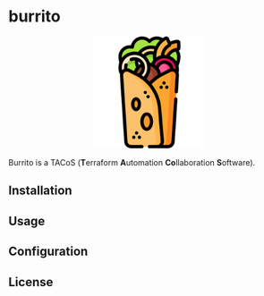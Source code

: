 # burrito

<p align="center"><img src="./assets/icon/burrito.png" width="200px" /></p>

Burrito is a TACoS (**T**erraform **A**utomation **Co**llaboration **S**oftware).

## Installation

## Usage

## Configuration

## License


